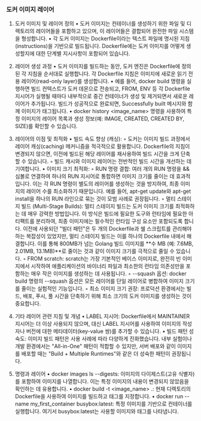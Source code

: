 ### 도커 이미지 레이어 


1. 도커 이미지 및 레이어 정의
	• 도커 이미지는 컨테이너를 생성하기 위한 파일 및 디렉토리의 레이어들을 포함하고 있으며, 이 레이어들은 결합되어 완전한 파일 시스템을 형성합니다.
	• 각 도커 이미지는 Dockerfile이라는 텍스트 파일에 명시된 지침(instructions)을 기반으로 빌드됩니다. 
		Dockerfile에는 도커 이미지를 어떻게 생성할지에 대한 단계별 지시사항이 포함되어 있습니다.

2. 레이어 생성 과정
	• 도커 이미지를 빌드하는 동안, 도커 엔진은 Dockerfile에 정의된 각 지침을 순서대로 실행합니다. 각 Dockerfile 지침은 이미지에 새로운 읽기 전용 레이어(read-only layer)를 생성합니다.
	• 예를 들어, docker build 명령을 실행하면 빌드 컨텍스트가 도커 데몬으로 전송되고, 
		FROM, ENV 등 각 Dockerfile 지시어가 실행될 때마다 
		내부적으로 중간 컨테이너가 생성 및 제거되면서 새로운 레이어가 추가됩니다. 
		빌드가 성공적으로 완료되면, Successfully built 메시지와 함께 이미지가 태그됩니다.
	• docker history <image_name> 명령을 사용하여 특정 이미지의 레이어 목록과 생성 정보(예: IMAGE, CREATED, CREATED BY, SIZE)를 확인할 수 있습니다.

3. 레이어의 이점 및 최적화
• 빌드 속도 향상 (캐싱):
    ◦ 도커는 이미지 빌드 과정에서 레이어 캐싱(caching) 메커니즘을 적극적으로 활용합니다. Dockerfile의 지침이 변경되지 않으면, 이전에 빌드된 해당 레이어를 재사용하여 빌드 시간을 크게 단축할 수 있습니다.
    ◦ 빌드 캐시와 이미지 레이어는 전반적인 빌드 시간을 개선하는 데 기여합니다.
• 이미지 크기 최적화:
    ◦ RUN 명령 결합: 여러 개의 RUN 명령을 && 심볼로 연결하여 하나의 RUN 지시어로 통합하면 이미지 크기를 줄이는 데 효과적입니다. 이는 각 RUN 명령이 별도의 레이어를 생성하는 것을 방지하여, 최종 이미지의 레이어 수를 최소화하기 때문입니다. 예를 들어, apt-get update와 apt-get install을 하나의 RUN 라인으로 묶는 것이 모범 사례로 권장됩니다.
    ◦ 멀티 스테이지 빌드 (Multi-Stage Builds): 멀티 스테이지 빌드는 도커 이미지 크기를 최적화하는 데 매우 강력한 방법입니다. 이 방식은 빌드에 필요한 도구와 런타임에 필요한 아티팩트를 분리하여, 최종 이미지에는 필수적인 런타임 구성 요소만 포함되도록 합니다. 이전에 사용되던 "빌더 패턴"은 두 개의 Dockerfile과 쉘 스크립트를 관리해야 하는 복잡성이 있었지만, 멀티 스테이지 빌드는 이를 하나의 Dockerfile 내에서 해결합니다. 이를 통해 800MB가 넘는 Golang 빌드 이미지를 **수 MB (예: 7.6MB, 2.01MB, 13.1MB)**로 줄이는 것과 같이 이미지 크기를 극적으로 줄일 수 있습니다.
    ◦ FROM scratch: scratch는 가장 기본적인 베이스 이미지로, 완전히 빈 이미지에서 시작하여 애플리케이션의 바이너리 파일과 최소한의 런타임 의존성만을 포함하는 매우 작은 이미지를 생성하는 데 사용됩니다.
    ◦ --squash 옵션: docker build 명령의 --squash 옵션은 모든 레이어를 단일 레이어로 병합하여 이미지 크기를 줄이는 실험적인 기능입니다.
    ◦ 최소 이미지 크기 권장: 프로덕션 환경에서는 빌드, 배포, 푸시, 풀 시간을 단축하기 위해 최소 크기의 도커 이미지를 생성하는 것이 중요합니다.
4. 기타 레이어 관련 지침 및 개념
	• LABEL 지시어: Dockerfile에서 MAINTAINER 지시어는 더 이상 사용되지 않으며, 대신 LABEL 지시어를 사용하여 이미지의 작성자나 버전에 대한 메타데이터(key-value 쌍)를 추가할 수 있습니다.
	• 빌드 패턴 성숙도: 이미지 빌드 패턴은 사용 사례에 따라 다양하게 진화했습니다. 내부 실험이나 개발 환경에서는 "All-in-One" 패턴이 적합할 수 있지만, 서버 배포와 같이 이미지를 배포할 때는 "Build + Multiple Runtimes"와 같은 더 성숙한 패턴이 권장됩니다.
5.  명령과 레이어
• docker images ls --digests: 이미지의 다이제스트(고유 식별자)를 포함하여 이미지를 나열합니다. 이는 특정 이미지의 내용이 변경되지 않았음을 확인하는 데 유용합니다.
• docker build -t <image_name> .: 현재 디렉토리의 Dockerfile을 사용하여 이미지를 빌드하고 태그를 지정합니다.
• docker run --name my_first_container busybox:latest: 특정 이미지를 기반으로 컨테이너를 실행합니다. 여기서 busybox:latest는 사용할 이미지와 태그를 나타냅니다.

